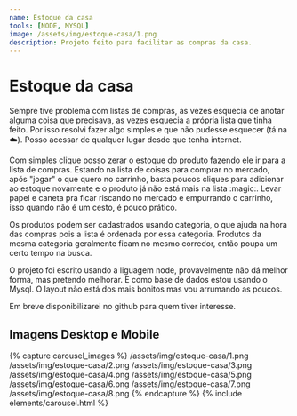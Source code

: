 ```yaml
---
name: Estoque da casa
tools: [NODE, MYSQL]
image: /assets/img/estoque-casa/1.png
description: Projeto feito para facilitar as compras da casa.
---
```


# Estoque da casa

Sempre tive problema com listas de compras, as vezes esquecia de anotar alguma coisa que precisava, as vezes esquecia a própria lista que tinha feito. Por isso resolvi fazer algo simples e que não pudesse esquecer (tá na :cloud:). Posso acessar de qualquer lugar desde que tenha internet.

Com simples clique posso zerar o estoque do produto fazendo ele ir para a lista de compras. Estando na lista de coisas para comprar no mercado, após "jogar" o que quero no carrinho, basta poucos cliques para adicionar ao estoque novamente e o produto já não está mais na lista :magic:. Levar papel e caneta pra ficar riscando no mercado e empurrando o carrinho, isso quando não é um cesto, é pouco prático.

Os produtos podem ser cadastrados usando categoria, o que ajuda na hora das compras pois a lista é ordenada por essa categoria. Produtos da mesma categoria geralmente ficam no mesmo corredor, então poupa um certo tempo na busca.

O projeto foi escrito usando a liguagem node, provavelmente não dá melhor forma, mas pretendo melhorar. E como base de dados estou usando o Mysql. O layout não está dos mais bonitos mas vou arrumando as poucos.

Em breve disponibilizarei no github para quem tiver interesse.

## Imagens Desktop e Mobile
{% capture carousel_images %}
/assets/img/estoque-casa/1.png
/assets/img/estoque-casa/2.png
/assets/img/estoque-casa/3.png
/assets/img/estoque-casa/4.png
/assets/img/estoque-casa/5.png
/assets/img/estoque-casa/6.png
/assets/img/estoque-casa/7.png
/assets/img/estoque-casa/8.png
{% endcapture %}
{% include elements/carousel.html %}
